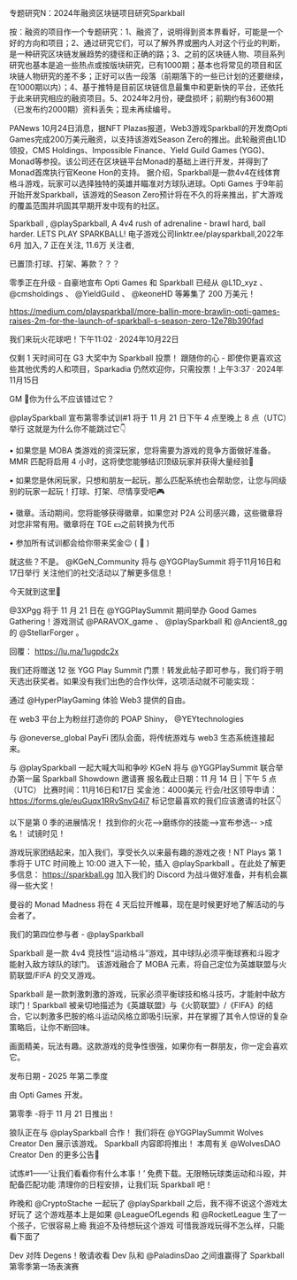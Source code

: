 专题研究N：2024年融资区块链项目研究Sparkball

按：融资的项目作一个专题研究：1、融资了，说明得到资本界看好，可能是一个好的方向和项目；2、通过研究它们，可以了解外界或圈内人对这个行业的判断，是一种研究区块链发展趋势的捷径和正确的路；3、之前的区块链人物、项目系列研究也基本是追一些热点或按版块研究，已有1000期；基本也将常见的项目和区块链人物研究的差不多；正好可以告一段落（前期落下的一些已计划的还要继续，在1000期以内）；4、基于推特是目前区块链信息最集中和更新快的平台，还依托于此来研究相应的融资项目。5、2024年2月份，硬盘损坏；前期约有3600期（已发布约2000期）资料丢失；现未再续编号。


PANews 10月24日消息，据NFT Plazas报道，Web3游戏Sparkball的开发商Opti Games完成200万美元融资，以支持该游戏Season Zero的推出。此轮融资由L1D领投，CMS Holdings、Impossible Finance、Yield Guild Games (YGG)、 Monad等参投。该公司还在区块链平台Monad的基础上进行开发，并得到了Monad首席执行官Keone Hon的支持。
据介绍，Sparkball是一款4v4在线体育格斗游戏，玩家可以选择独特的英雄并瞄准对方球队进球。Opti Games 于9年前开始开发Sparkball，该游戏的Season Zero预计将在不久的将来推出，扩大游戏的覆盖范围并巩固其早期开发中现有的社区。

Sparkball
,
@playSparkball,
A 4v4 rush of adrenaline - brawl hard, ball harder. 
LETS PLAY SPARKBALL!
电子游戏公司linktr.ee/playsparkball,2022年6月 加入,
7 正在关注,
11.6万 关注者,


已置顶:打球、打架、筹款？？？

零季正在升级 - 自豪地宣布 Opti Games 和 Sparkball 已经从
@L1D_xyz
 、 
@cmsholdings
 、 
@YieldGuild
 、 
@keoneHD
等筹集了 200 万美元！

https://medium.com/playsparkball/more-ballin-more-brawlin-opti-games-raises-2m-for-the-launch-of-sparkball-s-season-zero-12e78b390fad

我们来玩火花球吧！下午11:02 · 2024年10月22日

仅剩 1 天时间可在 G3 大奖中为 Sparkball 投票！
跟随你的心 - 即使你更喜欢这些其他优秀的人和项目，Sparkadia 仍然欢迎你，只需投票！上午3:37 · 2024年11月15日

GM 🩷你为什么不应该错过它？

@playSparkball
宣布第零季试训#1 将于 11 月 21 日下午 4 点至晚上 8 点（UTC）举行
这就是为什么你不能跳过它👇

• 如果您是 MOBA 类游戏的资深玩家，您将需要为游戏的竞争方面做好准备。MMR 匹配将启用 4 小时，这将使您能够结识顶级玩家并获得大量经验💪

• 如果您是休闲玩家，只想和朋友一起玩，那么匹配系统也会帮助您，让您与同级别的玩家一起玩！打球、打架、尽情享受吧🎮

• 徽章。活动期间，您将能够获得徽章，如果您对 P2A 公司感兴趣，这些徽章将对您非常有用。徽章将在 TGE 💵之前转换为代币

• 参加所有试训都会给你带来奖金😉 ( 🤫 )

就这些？不是。
@KGeN_Community
将与
@YGGPlaySummit
将于11月16日和17日举行
关注他们的社交活动以了解更多信息！

今天就到这里🩷

 
@3XPgg
将于 11 月 21 日在
@YGGPlaySummit
期间举办 Good Games Gathering！游戏测试
@PARAVOX_game
 、 
@playSparkball
和
@Ancient8_gg
的
@StellarForger
 。

回覆： https://lu.ma/1ugpdc2x

我们还将赠送 12 张 YGG Play Summit 门票！转发此帖子即可参与，我们将于明天选出获奖者。如果没有我们出色的合作伙伴，这项活动就不可能实现：

通过
@HyperPlayGaming
体验 Web3 提供的自由。

在 web3 平台上为粉丝打造你的 POAP Shiny， 
@YEYtechnologies


与
@oneverse_global
 PayFi 团队会面，将传统游戏与 web3 生态系统连接起来。

与
@playSparkball
一起大喊大叫和争吵
KGeN 将与
@YGGPlaySummit
联合举办第一届 Sparkball Showdown 邀请赛
报名截止日期：11 月 14 日 | 下午 5 点（UTC）
比赛时间：11月16日和17日
奖金池：4000美元
行会/社区领导申请： https://forms.gle/euGuqx1RRvSnvG4i7
标记您最喜欢的我们应该邀请的社区👇

以下是第 0 季的进展情况！
找到你的火花-->磨练你的技能-->宣布参选-- >成名！
试镜时见！

游戏玩家团结起来，加入我们，享受长久以来最有趣的游戏之夜！NT Plays 第 1 季将于 UTC 时间晚上 10:00 进入下一轮，插入
@playSparkball
 。在此处了解更多信息：
https://sparkball.gg
加入我们的 Discord 为战斗做好准备，并有机会赢得一些大奖！

曼谷的 Monad Madness 将在 4 天后拉开帷幕，现在是时候更好地了解活动的与会者了。

我们的第四位参与者 - 
@playSparkball


Sparkball 是一款 4v4 竞技性“运动格斗”游戏，其中球队必须平衡球赛和斗殴才能射入敌方球队的球门。
该游戏融合了 MOBA 元素，将自己定位为英雄联盟与火箭联盟/FIFA 的交叉游戏。

Sparkball 是一款刺激刺激的游戏，玩家必须平衡球技和格斗技巧，才能射中敌方球门！Sparkball 被亲切地描述为《英雄联盟》与《火箭联盟》/《FIFA》的结合，它以刺激多巴胺的格斗运动风格立即吸引玩家，并在掌握了其令人惊讶的复杂策略后，让你不断回味。

画面精美，玩法有趣。这款游戏的竞争性很强，如果你有一群朋友，你一定会喜欢它。

发布日期 - 2025 年第二季度

由 Opti Games 开发。

第零季 -将于 11 月 21 日推出！

狼队正在与
@playSparkball
合作！
我们将在
@YGGPlaySummit
 Wolves Creator Den 展示该游戏。
Sparkball 内容即将推出！
本周有关
@WolvesDAO
 Creator Den 的更多公告👀

试炼#1——‘让我们看看你有什么本事！’
免费下载。无限畅玩球类运动和斗殴，并配备匹配功能
清理你的日程安排，让我们玩 Sparkball 吧！

昨晚和
@CryptoStache
一起玩了
@playSparkball
之后，我不得不说这个游戏太好玩了
这个游戏基本上是如果
@LeagueOfLegends
和
@RocketLeague
生了一个孩子，它很容易上瘾
我迫不及待想玩这个游戏
可惜我游戏玩得不怎么样，只能看下面了

Dev 对阵 Degens！敬请收看 Dev 队和
@PaladinsDao
之间谁赢得了 Sparkball 第零季第一场表演赛